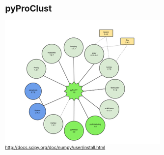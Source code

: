 pyProClust
==========

<img src="img/dependencies.png"> </img>
http://docs.scipy.org/doc/numpy/user/install.html